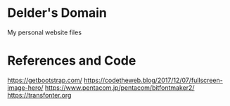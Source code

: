 # Delder's Domain
My personal website files

# References and Code
https://getbootstrap.com/
https://codetheweb.blog/2017/12/07/fullscreen-image-hero/
https://www.pentacom.jp/pentacom/bitfontmaker2/
https://transfonter.org
